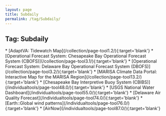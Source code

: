 ```yaml
---
layout: page
title: Subdaily
permalink: /tag/Subdaily/
---
```

<h2>Tag: Subdaily</h2>
* [AdaptVA: Tidewatch Map](/collection/page-tool1.2/){:target='blank'}
* [Operational Forecast System: Chesapeake Bay Operational Forecast System (CBOFS)](/collection/page-tool3.1/){:target='blank'}
* [Operational Forecast System: Delaware Bay Operational Forecast System (DBOFS)](/collection/page-tool3.2/){:target='blank'}
* [MARISA Climate Data Portal: Interactive Map for the MARISA Region](/collection/page-tool13.2/){:target='blank'}
* [Chesapeake Bay Interpretive Buoy System (CBIBS)](/individualtools/page-tool48.0/){:target='blank'}
* [USGS National Water Dashboard](/individualtools/page-tool55.0/){:target='blank'}
* [Delaware Air Quality Forecast](/individualtools/page-tool74.0/){:target='blank'}
* [Earth::Global wind patterns](/individualtools/page-tool76.0/){:target='blank'}
* [AirNow](/individualtools/page-tool87.0/){:target='blank'}
